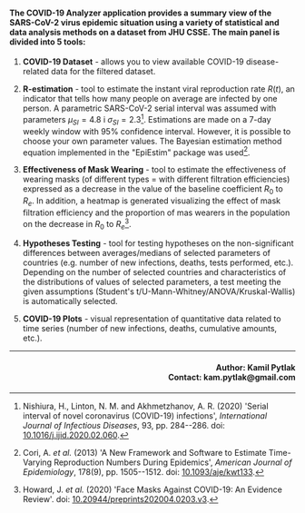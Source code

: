 #### The **COVID-19 Analyzer** application provides a summary view of the SARS-CoV-2 virus epidemic situation using a variety of statistical and data analysis methods on a dataset from JHU CSSE. The main panel is divided into 5 tools:

1.  **COVID-19 Dataset** - allows you to view available COVID-19 disease-related data for the filtered dataset.

2.  **R-estimation** -  tool to estimate the instant viral reproduction rate $R(t)$, an indicator that tells how many people on average are infected by one person. A parametric SARS-CoV-2 serial interval was assumed with parameters $\mu_{SI} = 4.8$ i $\sigma_{SI} = 2.3$[^1]. Estimations are made on a 7-day weekly window with 95% confidence interval. However, it is possible to choose your own parameter values. The Bayesian estimation method equation implemented in the "EpiEstim" package was used[^2].

3.  **Effectiveness of Mask Wearing** - tool to estimate the effectiveness of wearing masks (of different types = with different filtration efficiencies) expressed as a decrease in the value of the baseline coefficient $R_0$ to $R_{e}$. In addition, a heatmap is generated visualizing the effect of mask filtration efficiency and the proportion of mas wearers in the population on the decrease in $R_0$ to $R_e$[^3].

4.  **Hypotheses Testing** - tool for testing hypotheses on the non-significant differences between averages/medians of selected parameters of countries (e.g. number of new infections, deaths, tests performed, etc.). Depending on the number of selected countries and characteristics of the distributions of values of selected parameters, a test meeting the given assumptions (Student's t/U-Mann-Whitney/ANOVA/Kruskal-Wallis) is automatically selected.

5.  **COVID-19 Plots** - visual representation of quantitative data related to time series (number of new infections, deaths, cumulative amounts, etc.).

[^1]: Nishiura, H., Linton, N. M. and Akhmetzhanov, A. R. (2020) 'Serial interval of novel coronavirus (COVID-19) infections', *International Journal of Infectious Diseases*, 93, pp. 284--286. doi: [10.1016/j.ijid.2020.02.060](https://doi.org/10.1016/j.ijid.2020.02.060).

[^2]: Cori, A. *et al.* (2013) 'A New Framework and Software to Estimate Time-Varying Reproduction Numbers During Epidemics', *American Journal of Epidemiology*, 178(9), pp. 1505--1512. doi: [10.1093/aje/kwt133](https://doi.org/10.1093/aje/kwt133).

[^3]: Howard, J. *et al.* (2020) 'Face Masks Against COVID-19: An Evidence Review'. doi: [10.20944/preprints202004.0203.v3](https://doi.org/10.20944/preprints202004.0203.v3).

------------------------------------------------------------------------

<div align="right"><h4>Author: Kamil Pytlak <br />
Contact: kam.pytlak@gmail.com</h4></div>